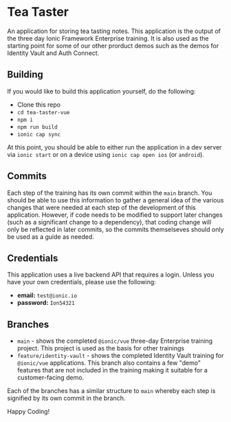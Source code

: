 # Tea Taster

An application for storing tea tasting notes. This application is the output of the three day Ionic Framework Enterprise training. It is also used as the starting point for some of our other prorduct demos such as the demos for Identity Vault and Auth Connect.

## Building

If you would like to build this application yourself, do the following:

- Clone this repo
- `cd tea-taster-vue`
- `npm i`
- `npm run build`
- `ionic cap sync`

At this point, you should be able to either run the application in a dev server via `ionic start` or on a device using `ionic cap open ios` (or `android`).

## Commits

Each step of the training has its own commit within the `main` branch. You should be able to use this information to gather a general idea of the various changes that were needed at each step of the development of this application. However, if code needs to be modified to support later changes (such as a significant change to a dependency), that coding change will only be reflected in later commits, so the commits themselseves should only be used as a guide as needed.

## Credentials

This application uses a live backend API that requires a login. Unless you have your own credentials, please use the following:

- **email:** `test@ionic.io`
- **password:** `Ion54321`

## Branches

- `main` - shows the completed `@ionic/vue` three-day Enterprise training project. This project is used as the basis for other trainings
- `feature/identity-vault` - shows the completed Identity Vault training for `@ionic/vue` applications. This branch also contains a few "demo" features that are not included in the training making it suitable for a customer-facing demo.

Each of the branches has a similar structure to `main` whereby each step is signified by its own commit in the branch.

Happy Coding!
